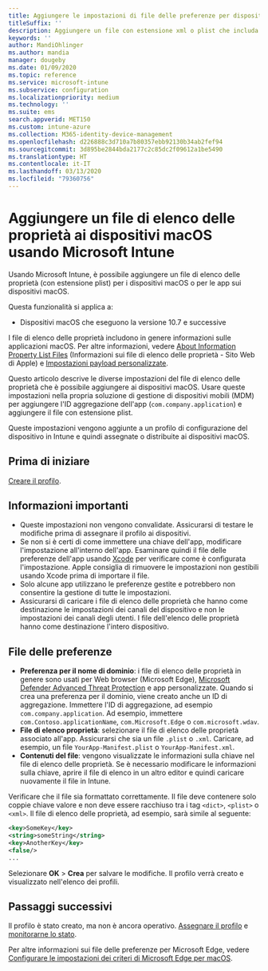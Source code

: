 ```yaml
---
title: Aggiungere le impostazioni di file delle preferenze per dispositivi macOS in Microsoft Intune - Azure | Microsoft Docs
titleSuffix: ''
description: Aggiungere un file con estensione xml o plist che includa le informazioni chiave sull'app. Usare un profilo di configurazione del dispositivo con file delle preferenze per modificare le informazioni chiave nel file di elenco delle proprietà e assegnarlo ai dispositivi macOS.
keywords: ''
author: MandiOhlinger
ms.author: mandia
manager: dougeby
ms.date: 01/09/2020
ms.topic: reference
ms.service: microsoft-intune
ms.subservice: configuration
ms.localizationpriority: medium
ms.technology: ''
ms.suite: ems
search.appverid: MET150
ms.custom: intune-azure
ms.collection: M365-identity-device-management
ms.openlocfilehash: d226888c3d710a7b80357ebb92130b34ab2fef94
ms.sourcegitcommit: 3d895be2844bda2177c2c85dc2f09612a1be5490
ms.translationtype: HT
ms.contentlocale: it-IT
ms.lasthandoff: 03/13/2020
ms.locfileid: "79360756"
---
```

# <a name="add-a-property-list-file-to-macos-devices-using-microsoft-intune"></a>Aggiungere un file di elenco delle proprietà ai dispositivi macOS usando Microsoft Intune

Usando Microsoft Intune, è possibile aggiungere un file di elenco delle proprietà (con estensione plist) per i dispositivi macOS o per le app sui dispositivi macOS.

Questa funzionalità si applica a:

- Dispositivi macOS che eseguono la versione 10.7 e successive

I file di elenco delle proprietà includono in genere informazioni sulle applicazioni macOS. Per altre informazioni, vedere [About Information Property List Files](https://developer.apple.com/library/archive/documentation/General/Reference/InfoPlistKeyReference/Articles/AboutInformationPropertyListFiles.html) (Informazioni sui file di elenco delle proprietà - Sito Web di Apple) e [Impostazioni payload personalizzate](https://support.apple.com/guide/mdm/custom-mdm9abbdbe7/1/web/1).

Questo articolo descrive le diverse impostazioni del file di elenco delle proprietà che è possibile aggiungere ai dispositivi macOS. Usare queste impostazioni nella propria soluzione di gestione di dispositivi mobili (MDM) per aggiungere l'ID aggregazione dell'app (`com.company.application`) e aggiungere il file con estensione plist.

Queste impostazioni vengono aggiunte a un profilo di configurazione del dispositivo in Intune e quindi assegnate o distribuite ai dispositivi macOS.

## <a name="before-you-begin"></a>Prima di iniziare

[Creare il profilo](device-profile-create.md).

## <a name="what-you-need-to-know"></a>Informazioni importanti

- Queste impostazioni non vengono convalidate. Assicurarsi di testare le modifiche prima di assegnare il profilo ai dispositivi.
- Se non si è certi di come immettere una chiave dell'app, modificare l'impostazione all'interno dell'app. Esaminare quindi il file delle preferenze dell'app usando [Xcode](https://developer.apple.com/xcode/) per verificare come è configurata l'impostazione. Apple consiglia di rimuovere le impostazioni non gestibili usando Xcode prima di importare il file.
- Solo alcune app utilizzano le preferenze gestite e potrebbero non consentire la gestione di tutte le impostazioni.
- Assicurarsi di caricare i file di elenco delle proprietà che hanno come destinazione le impostazioni dei canali del dispositivo e non le impostazioni dei canali degli utenti. I file dell'elenco delle proprietà hanno come destinazione l'intero dispositivo.

## <a name="preference-file"></a>File delle preferenze

- **Preferenza per il nome di dominio**: i file di elenco delle proprietà in genere sono usati per Web browser (Microsoft Edge), [Microsoft Defender Advanced Threat Protection](https://docs.microsoft.com/windows/security/threat-protection/microsoft-defender-atp/microsoft-defender-atp-mac) e app personalizzate. Quando si crea una preferenza per il dominio, viene creato anche un ID di aggregazione. Immettere l'ID di aggregazione, ad esempio `com.company.application`. Ad esempio, immettere `com.Contoso.applicationName`, `com.Microsoft.Edge` o `com.microsoft.wdav`.
- **File di elenco proprietà**: selezionare il file di elenco delle proprietà associato all'app. Assicurarsi che sia un file `.plist` o `.xml`. Caricare, ad esempio, un file `YourApp-Manifest.plist` o `YourApp-Manifest.xml`.
- **Contenuti del file**: vengono visualizzate le informazioni sulla chiave nel file di elenco delle proprietà. Se è necessario modificare le informazioni sulla chiave, aprire il file di elenco in un altro editor e quindi caricare nuovamente il file in Intune.

Verificare che il file sia formattato correttamente. Il file deve contenere solo coppie chiave valore e non deve essere racchiuso tra i tag `<dict>`, `<plist>` o `<xml>`. Il file di elenco delle proprietà, ad esempio, sarà simile al seguente:

```xml
<key>SomeKey</key>
<string>someString</string>
<key>AnotherKey</key>
<false/>
...
```

Selezionare **OK** > **Crea** per salvare le modifiche. Il profilo verrà creato e visualizzato nell'elenco dei profili.

## <a name="next-steps"></a>Passaggi successivi

Il profilo è stato creato, ma non è ancora operativo. [Assegnare il profilo](device-profile-assign.md) e [monitorarne lo stato](device-profile-monitor.md).

Per altre informazioni sui file delle preferenze per Microsoft Edge, vedere [Configurare le impostazioni dei criteri di Microsoft Edge per macOS](https://docs.microsoft.com/deployedge/configure-microsoft-edge-on-mac).

